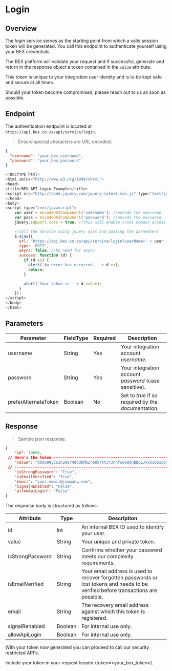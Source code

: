 # Login
## Overview
The *login* service serves as the starting point from which a valid session token will be generated. You call this endpoint to authenticate yourself using your BEX credentials.

The BEX platform will validate your request and if successful, generate and return in the response object a token contained in the `value` attribute.

<aside class="notice">
  This token is unique to your integration user identity and is to be kept safe and secure at all times.

  Should your token become compromised, please reach out to us as soon as possible.
</aside>

## Endpoint
The authentication endpoint is located at `https://api.bex.co.za/api/service/login`.

> Ensure special characters are URL encoded.

```json
{
  "username": "your_bex_username", 
  "password": "your_bex_password"
}
```

```javascript
<!DOCTYPE html>
<html xmlns="http://www.w3.org/1999/xhtml">
<head>
<title>BEX API Login Example</title>
<script src="http://code.jquery.com/jquery-latest.min.js" type="text/javascript"></script>
</head>
<body>
<script type="text/javascript">
    var user = encodeURIComponent('username'); //encode the username
    var pass = encodeURIComponent('password'); //encode the password
    jQuery.support.cors = true; //this will enable cross domain access for all services

    //call the service using jQuery ajax and passing the parameters
    $.ajax({
      url: 'https://api.bex.co.za/api/service/login?userName=' + user + '&password=' + pass, 
      type: 'POST', 
      async: false, //No need for async
      success: function (d) {
        if (d.ex) {
          alert('An error has occurred. ' + d.ex);
          return;
        }

        alert('Your token is ' + d.value);
      }
    });
</script>
</body>
</html>
```

## Parameters

Parameter | FieldType | Required | Description
--------- | --------- | -------- | -----------
username | String | Yes |Your integration account _username_.
password | String | Yes |Your integration account _password_ (case sensitive).
preferAlternateToken | Boolean | No | Set to _true_ if so required by the documentation.

## Response

> Sample json response.

```json
{
    "id": 19696,
 // Here's the token -------------------------------------------------------
    "value": "dOdw98ycsih298749bd6MbZre8o7tt3r3nhfowo8dnBDpEJvkzcQG1vb44sy",
 // ------------------------------------------------------------------------
    "isStrongPassword": "True",
    "isEmailVerified": "True",
    "email": "your.email@company.com",
    "signalREnabled": "False",
    "allowApiLogin": "False"
}
```

The response body is structured as follows:

Attribute | Type | Description
--------- | ---- | -----------
id | Int | An internal BEX ID used to identify your user.
value | String | Your unique and private token.
isStrongPassword | String | Confirms whether your password meets our complexity requirements.
isEmailVerified	| String | Your email address is used to recover forgotten passwords or lost tokens and needs to be verified before transactions are possible.
email | String | The recovery email address against which this token is registered.
signalRenabled | Boolean | For internal use only.
allowApiLogin | Boolean | For internal use only.

With your token now generated you can proceed to call our security restricted API&#39;s.

<aside class="notice">
  Include your token in your request header (token=&lt;your_bex_token&gt;).
</aside>
